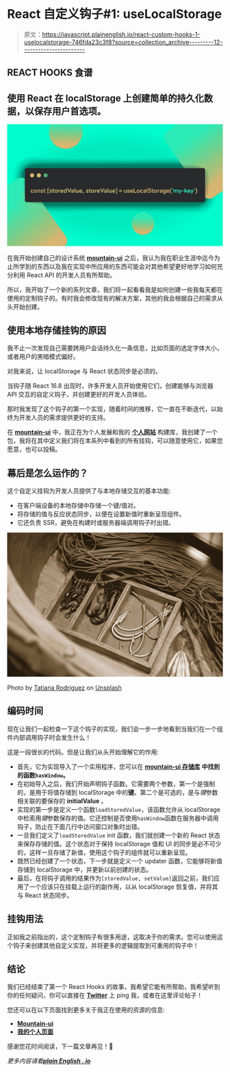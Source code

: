 # React 自定义钩子#1: useLocalStorage

> 原文：<https://javascript.plainenglish.io/react-custom-hooks-1-uselocalstorage-746fda23c3f8?source=collection_archive---------12----------------------->

## REACT HOOKS 食谱

## 使用 React 在 localStorage 上创建简单的持久化数据，以保存用户首选项。

![](img/93a370dd06522ea51b9bf5d68d76144e.png)

在我开始创建自己的设计系统 [**mountain-ui**](https://www.npmjs.com/search?q=%40mountain-ui) 之后，我认为我在职业生涯中迄今为止所学到的东西以及我在实现中所应用的东西可能会对其他希望更好地学习如何充分利用 React API 的开发人员有所帮助。

所以，我开始了一个新的系列文章，我们将一起看看我是如何创建一些我每天都在使用的定制钩子的。有时我会修改现有的解决方案，其他的我会根据自己的需求从头开始创建。

## 使用本地存储挂钩的原因

我不止一次发现自己需要跨用户会话持久化一条信息，比如页面的选定字体大小，或者用户的黑暗模式偏好。

对我来说，让 localStorage 与 React 状态同步是必须的。

当钩子随 React 16.8 出现时，许多开发人员开始使用它们，创建能够与浏览器 API 交互的自定义钩子，并创建更好的开发人员体验。

那时我发现了这个钩子的第一个实现，随着时间的推移，它一直在不断迭代，以始终为开发人员的需求提供更好的支持。

在 [**mountain-ui**](https://github.com/tonyghiani/mountain-ui) 中，我正在为个人发展和我的 [**个人网站**](https://marcoghiani.com/) 构建库，我创建了一个包，我将在其中定义我们将在本系列中看到的所有挂钩，可以随意使用它，如果您愿意，也可以投稿。

## 幕后是怎么运作的？

这个自定义挂钩为开发人员提供了与本地存储交互的基本功能:

*   在客户端设备的本地存储中存储一个键/值对。
*   将存储的值与反应状态同步，以便在设置新值时重新呈现组件。
*   它还负责 SSR，避免在构建时或服务器端调用钩子时出错。

![](img/43c5b3e3c232b5f6200262f5b42aa15b.png)

Photo by [Tatiana Rodriguez](https://unsplash.com/@tata186?utm_source=medium&utm_medium=referral) on [Unsplash](https://unsplash.com?utm_source=medium&utm_medium=referral)

## 编码时间

现在让我们一起检查一下这个钩子的实现，我们会一步一步地看到当我们在一个组件内部调用钩子时会发生什么！

这是一段很长的代码。但是让我们从头开始理解它的作用:

*   首先，它为实现导入了一个实用程序，您可以在 [**mountain-ui 存储库**](https://github.com/tonyghiani/mountain-ui) **中找到的函数`hasWindow`。**
*   在初始导入之后，我们开始声明钩子函数。它需要两个参数，第一个是强制的，是用于将值存储到 localStorage 中的**键**。第二个是可选的，是与*键*参数相关联的要保存的 **initialValue** 。
*   实现的第一步是定义一个函数`loadStoredValue`，该函数允许从 localStorage 中检索用*键*参数保存的值。它还控制是否使用`hasWindow`函数在服务器中调用钩子，防止在下面几行中访问窗口对象时出错。
*   一旦我们定义了`loadStoredValue` init 函数，我们就创建一个新的 React 状态来保存存储的值。这个状态对于保持 localStorage 值和 UI 的同步是必不可少的，这样一旦存储了新值，使用这个钩子的组件就可以重新呈现。
*   既然已经创建了一个状态，下一步就是定义一个 updater 函数，它能够将新值存储到 localStorage 中，并更新以前创建的状态。
*   最后，在将钩子调用的结果作为`[storedValue, setValue]`返回之前，我们应用了一个应该只在挂载上运行的副作用，以从 localStorage 恢复值，并将其与 React 状态同步。

## 挂钩用法

正如我之前指出的，这个定制钩子有很多用途，这取决于你的需求。您可以使用这个钩子来创建其他自定义实现，并将更多的逻辑提取到可重用的钩子中！

## 结论

我们已经结束了第一个 React Hooks 的故事，我希望它能有所帮助，我希望听到你的任何疑问，你可以直接在 [**Twitter**](https://twitter.com/tonyghiani) 上 ping 我，或者在这里评论帖子！

您还可以在以下页面找到更多关于我正在使用的资源的信息:

*   [**Mountain-ui**](https://github.com/tonyghiani/mountain-ui)
*   [**我的个人页面**](https://marcoghiani.com/)

感谢您花时间阅读，下一篇文章再见！🚀

*更多内容请看*[***plain English . io***](http://plainenglish.io/)